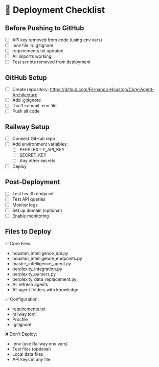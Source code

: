 # 🚀 Deployment Checklist

## Before Pushing to GitHub

- [ ] API key removed from code (using env vars)
- [ ] .env file in .gitignore
- [ ] requirements.txt updated
- [ ] All imports working
- [ ] Test scripts removed from deployment

## GitHub Setup

- [ ] Create repository: https://github.com/Fernando-Houston/Core-Agent-Architecture
- [ ] Add .gitignore
- [ ] Don't commit .env file
- [ ] Push all code

## Railway Setup

- [ ] Connect GitHub repo
- [ ] Add environment variables:
  - [ ] PERPLEXITY_API_KEY
  - [ ] SECRET_KEY
  - [ ] Any other secrets
- [ ] Deploy

## Post-Deployment

- [ ] Test health endpoint
- [ ] Test API queries
- [ ] Monitor logs
- [ ] Set up domain (optional)
- [ ] Enable monitoring

## Files to Deploy

✅ Core Files:
- houston_intelligence_api.py
- houston_intelligence_endpoints.py
- master_intelligence_agent.py
- perplexity_integration.py
- perplexity_parsers.py
- perplexity_data_replacement.py
- All refresh agents
- All agent folders with knowledge

✅ Configuration:
- requirements.txt
- railway.toml
- Procfile
- .gitignore

❌ Don't Deploy:
- .env (use Railway env vars)
- Test files (optional)
- Local data files
- API keys in any file
